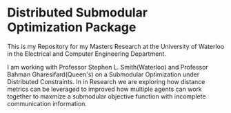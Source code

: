 # Distributed Submodular Optimization Package
This is my Repository for my Masters Research at the University of Waterloo in the Electrical and Computer Engineering Department.

I am working with Professor Stephen L. Smith(Waterloo) and Professor Bahman Gharesifard(Queen's) on a Submodular Optimization under Distributed Constraints. In in Research we are exploring how distance metrics can be leveraged to improved how multiple agents can work together to maxmize a submodular objective function with incomplete communication information.